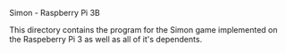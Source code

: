 Simon - Raspberry Pi 3B

This directory contains the program for the Simon game implemented on the Raspeberry Pi 3 as well as all of it's dependents.
